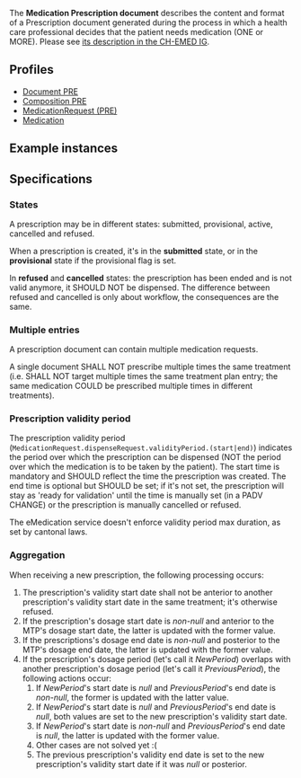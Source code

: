 The **Medication Prescription document** describes the content and format of a Prescription document generated during the process in which a health care professional decides that the patient needs medication (ONE or MORE). Please see [its description in the CH-EMED IG](http://fhir.ch/ig/ch-emed/medication-prescription-document.html).

## Profiles

* [Document PRE](StructureDefinition-ch-emed-epr-document-medicationprescription.html)
* [Composition PRE](StructureDefinition-ch-emed-epr-composition-medicationprescription.html)
* [MedicationRequest (PRE)](StructureDefinition-ch-emed-epr-medicationrequest.html)
* [Medication](StructureDefinition-ch-emed-epr-medication.html)

## Example instances

## Specifications

### States

A prescription may be in different states: submitted, provisional, active, cancelled and refused.

When a prescription is created, it's in the **submitted** state, or in the **provisional** state if the provisional flag is set.

In **refused** and **cancelled** states: the prescription has been ended and is not valid anymore, it SHOULD NOT be dispensed. The difference between refused and cancelled is only about workflow, the consequences are the same.

### Multiple entries

A prescription document can contain multiple medication requests.

A single document SHALL NOT prescribe multiple times the same treatment (i.e. SHALL NOT target multiple times the same treatment plan entry; the same medication COULD be prescribed multiple times in different treatments).

### Prescription validity period

The prescription validity period (`MedicationRequest.dispenseRequest.validityPeriod.(start|end)`) indicates the period over which the prescription can be dispensed (NOT the period over which the medication is to be taken by the patient).
The start time is mandatory and SHOULD reflect the time the prescription was created.
The end time is optional but SHOULD be set; if it's not set, the prescription will stay as 'ready for validation' until the time is manually set (in a PADV CHANGE) or the prescription is manually cancelled or refused.

The eMedication service doesn't enforce validity period max duration, as set by cantonal laws.

### Aggregation

When receiving a new prescription, the following processing occurs:

1. The prescription's validity start date shall not be anterior to another prescription's validity start date in the same treatment; it's otherwise refused.
2. If the prescription's dosage start date is *non-null* and anterior to the MTP's dosage start date, the latter is updated with the former value.
3. If the prescriptions's dosage end date is *non-null* and posterior to the MTP's dosage end date, the latter is updated with the former value.
4. If the prescription's dosage period (let's call it *NewPeriod*) overlaps with another prescription's dosage period (let's call it *PreviousPeriod*), the following actions occur:
    1. If *NewPeriod*'s start date is *null* and *PreviousPeriod*'s end date is *non-null*, the former is updated with the latter value.
    1. If *NewPeriod*'s start date is *null* and *PreviousPeriod*'s end date is *null*, both values are set to the new prescription's validity start date.
    2. If *NewPeriod*'s start date is *non-null* and *PreviousPeriod*'s end date is *null*, the latter is updated with the former value.
    3. Other cases are not solved yet :(
    4. The previous prescription's validity end date is set to the new prescription's validity start date if it was *null* or posterior.
